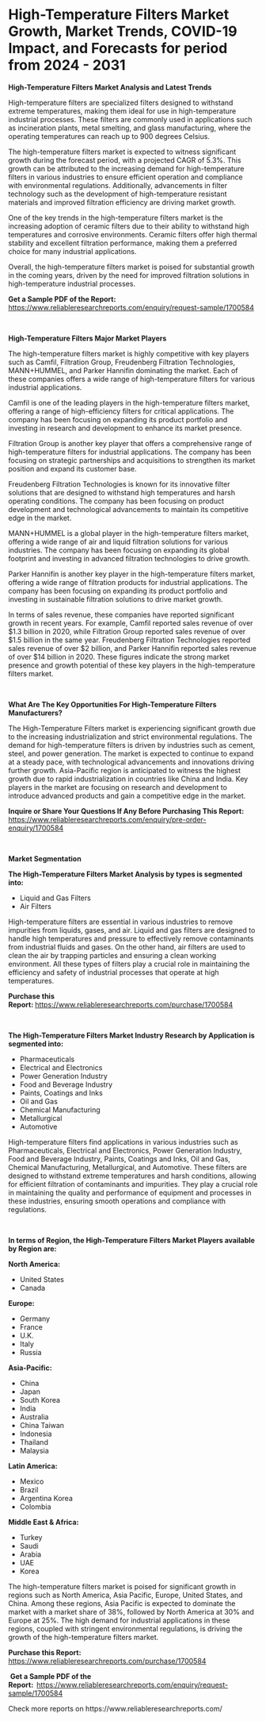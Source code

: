 <p><h1>High-Temperature Filters Market Growth, Market Trends, COVID-19 Impact, and Forecasts for period from 2024 - 2031</h1></p><p><strong>High-Temperature Filters Market Analysis and Latest Trends</strong></p>
<p><p>High-temperature filters are specialized filters designed to withstand extreme temperatures, making them ideal for use in high-temperature industrial processes. These filters are commonly used in applications such as incineration plants, metal smelting, and glass manufacturing, where the operating temperatures can reach up to 900 degrees Celsius.</p><p>The high-temperature filters market is expected to witness significant growth during the forecast period, with a projected CAGR of 5.3%. This growth can be attributed to the increasing demand for high-temperature filters in various industries to ensure efficient operation and compliance with environmental regulations. Additionally, advancements in filter technology such as the development of high-temperature resistant materials and improved filtration efficiency are driving market growth.</p><p>One of the key trends in the high-temperature filters market is the increasing adoption of ceramic filters due to their ability to withstand high temperatures and corrosive environments. Ceramic filters offer high thermal stability and excellent filtration performance, making them a preferred choice for many industrial applications.</p><p>Overall, the high-temperature filters market is poised for substantial growth in the coming years, driven by the need for improved filtration solutions in high-temperature industrial processes.</p></p>
<p><strong>Get a Sample PDF of the Report:&nbsp;</strong> <a href="https://www.reliableresearchreports.com/enquiry/request-sample/1700584">https://www.reliableresearchreports.com/enquiry/request-sample/1700584</a></p>
<p>&nbsp;</p>
<p><strong>High-Temperature Filters Major Market Players</strong></p>
<p><p>The high-temperature filters market is highly competitive with key players such as Camfil, Filtration Group, Freudenberg Filtration Technologies, MANN+HUMMEL, and Parker Hannifin dominating the market. Each of these companies offers a wide range of high-temperature filters for various industrial applications.</p><p>Camfil is one of the leading players in the high-temperature filters market, offering a range of high-efficiency filters for critical applications. The company has been focusing on expanding its product portfolio and investing in research and development to enhance its market presence. </p><p>Filtration Group is another key player that offers a comprehensive range of high-temperature filters for industrial applications. The company has been focusing on strategic partnerships and acquisitions to strengthen its market position and expand its customer base.</p><p>Freudenberg Filtration Technologies is known for its innovative filter solutions that are designed to withstand high temperatures and harsh operating conditions. The company has been focusing on product development and technological advancements to maintain its competitive edge in the market.</p><p>MANN+HUMMEL is a global player in the high-temperature filters market, offering a wide range of air and liquid filtration solutions for various industries. The company has been focusing on expanding its global footprint and investing in advanced filtration technologies to drive growth.</p><p>Parker Hannifin is another key player in the high-temperature filters market, offering a wide range of filtration products for industrial applications. The company has been focusing on expanding its product portfolio and investing in sustainable filtration solutions to drive market growth.</p><p>In terms of sales revenue, these companies have reported significant growth in recent years. For example, Camfil reported sales revenue of over $1.3 billion in 2020, while Filtration Group reported sales revenue of over $1.5 billion in the same year. Freudenberg Filtration Technologies reported sales revenue of over $2 billion, and Parker Hannifin reported sales revenue of over $14 billion in 2020. These figures indicate the strong market presence and growth potential of these key players in the high-temperature filters market.</p></p>
<p>&nbsp;</p>
<p><strong>What Are The Key Opportunities For High-Temperature Filters Manufacturers?</strong></p>
<p><p>The High-Temperature Filters market is experiencing significant growth due to the increasing industrialization and strict environmental regulations. The demand for high-temperature filters is driven by industries such as cement, steel, and power generation. The market is expected to continue to expand at a steady pace, with technological advancements and innovations driving further growth. Asia-Pacific region is anticipated to witness the highest growth due to rapid industrialization in countries like China and India. Key players in the market are focusing on research and development to introduce advanced products and gain a competitive edge in the market.</p></p>
<p><strong>Inquire or Share Your Questions If Any Before Purchasing This Report:</strong> <a href="https://www.reliableresearchreports.com/enquiry/pre-order-enquiry/1700584">https://www.reliableresearchreports.com/enquiry/pre-order-enquiry/1700584</a></p>
<p>&nbsp;</p>
<p><strong>Market Segmentation</strong></p>
<p><strong>The High-Temperature Filters Market Analysis by types is segmented into:</strong></p>
<p><ul><li>Liquid and Gas Filters</li><li>Air Filters</li></ul></p>
<p><p>High-temperature filters are essential in various industries to remove impurities from liquids, gases, and air. Liquid and gas filters are designed to handle high temperatures and pressure to effectively remove contaminants from industrial fluids and gases. On the other hand, air filters are used to clean the air by trapping particles and ensuring a clean working environment. All these types of filters play a crucial role in maintaining the efficiency and safety of industrial processes that operate at high temperatures.</p></p>
<p><strong>Purchase this Report:&nbsp;</strong><a href="https://www.reliableresearchreports.com/purchase/1700584">https://www.reliableresearchreports.com/purchase/1700584</a></p>
<p>&nbsp;</p>
<p><strong>The High-Temperature Filters Market Industry Research by Application is segmented into:</strong></p>
<p><ul><li>Pharmaceuticals</li><li>Electrical and Electronics</li><li>Power Generation Industry</li><li>Food and Beverage Industry</li><li>Paints, Coatings and Inks</li><li>Oil and Gas</li><li>Chemical Manufacturing</li><li>Metallurgical</li><li>Automotive</li></ul></p>
<p><p>High-temperature filters find applications in various industries such as Pharmaceuticals, Electrical and Electronics, Power Generation Industry, Food and Beverage Industry, Paints, Coatings and Inks, Oil and Gas, Chemical Manufacturing, Metallurgical, and Automotive. These filters are designed to withstand extreme temperatures and harsh conditions, allowing for efficient filtration of contaminants and impurities. They play a crucial role in maintaining the quality and performance of equipment and processes in these industries, ensuring smooth operations and compliance with regulations.</p></p>
<p>&nbsp;</p>
<p><strong>In terms of Region, the High-Temperature Filters Market Players available by Region are:</strong></p>
<p>
    <p> <strong> North America: </strong>
        <ul>
            <li>United States</li>
            <li>Canada</li>
        </ul>
        </p> 
    <p> <strong> Europe: </strong>
        <ul>
            <li>Germany</li>
            <li>France</li>
            <li>U.K.</li>
            <li>Italy</li>
            <li>Russia</li>
        </ul>
        </p> 
    <p> <strong> Asia-Pacific: </strong>
        <ul>
            <li>China</li>
            <li>Japan</li>
            <li>South Korea</li>
            <li>India</li>
            <li>Australia</li>
            <li>China Taiwan</li>
            <li>Indonesia</li>
            <li>Thailand</li>
            <li>Malaysia</li>
        </ul>
        </p> 
    <p> <strong> Latin America: </strong>
        <ul>
            <li>Mexico</li>
            <li>Brazil</li>
            <li>Argentina Korea</li>
            <li>Colombia</li>
        </ul>
        </p> 
    <p> <strong> Middle East & Africa: </strong>
        <ul>
            <li>Turkey</li>
            <li>Saudi</li>
            <li>Arabia</li>
            <li>UAE</li>
            <li>Korea</li>
        </ul>
    </p>
    </p>
<p><p>The high-temperature filters market is poised for significant growth in regions such as North America, Asia Pacific, Europe, United States, and China. Among these regions, Asia Pacific is expected to dominate the market with a market share of 38%, followed by North America at 30% and Europe at 25%. The high demand for industrial applications in these regions, coupled with stringent environmental regulations, is driving the growth of the high-temperature filters market.</p></p>
<p><strong>Purchase this Report: </strong><a href="https://www.reliableresearchreports.com/purchase/1700584">https://www.reliableresearchreports.com/purchase/1700584</a></p>
<p>&nbsp;<strong>Get a Sample PDF of the Report:&nbsp;&nbsp;</strong><a href="https://www.reliableresearchreports.com/enquiry/request-sample/1700584">https://www.reliableresearchreports.com/enquiry/request-sample/1700584</a></p>
<p><strong></strong></p>
<p>Check more reports on https://www.reliableresearchreports.com/</p>